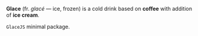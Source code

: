 **Glace** (fr. *glacé* — ice, frozen) is a cold drink based on **coffee** with addition of **ice cream**.

`GlaceJS` minimal package.
